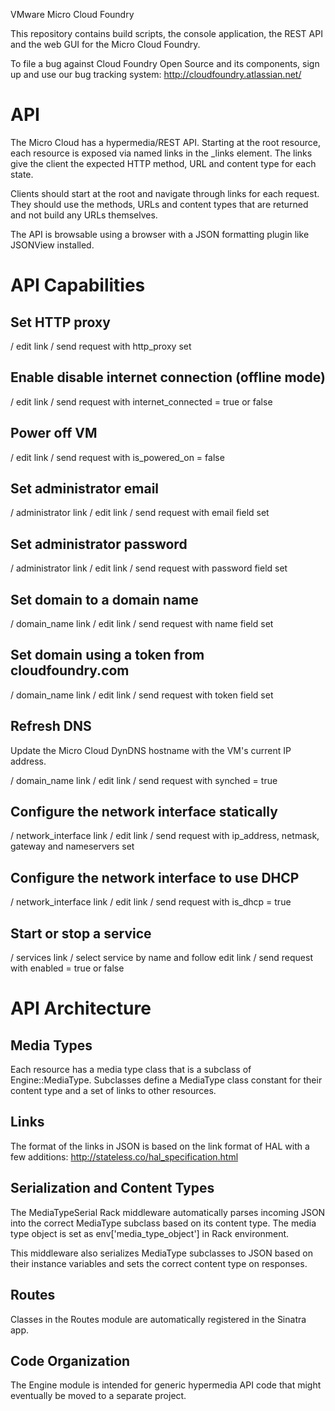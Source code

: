 VMware Micro Cloud Foundry

This repository contains build scripts, the console application, the REST API
and the web GUI for the Micro Cloud Foundry.

To file a bug against Cloud Foundry Open Source and its components, sign up
and use our bug tracking system: http://cloudfoundry.atlassian.net/

API
===

The Micro Cloud has a hypermedia/REST API. Starting at the root resource, each
resource is exposed via named links in the _links element. The links give the
client the expected HTTP method, URL and content type for each state.

Clients should start at the root and navigate through links for each request.
They should use the methods, URLs and content types that are returned and
not build any URLs themselves.

The API is browsable using a browser with a JSON formatting plugin like
JSONView installed.

API Capabilities
================

Set HTTP proxy
--------------

/ edit link / send request with http_proxy set

Enable disable internet connection (offline mode)
-------------------------------------------------

/ edit link / send request with internet_connected = true or false

Power off VM
------------

/ edit link / send request with is_powered_on = false

Set administrator email
-----------------------

/ administrator link / edit link / send request with email field set

Set administrator password
--------------------------

/ administrator link / edit link / send request with password field set

Set domain to a domain name
---------------------------

/ domain_name link / edit link / send request with name field set

Set domain using a token from cloudfoundry.com
----------------------------------------------

/ domain_name link / edit link / send request with token field set

Refresh DNS
----------

Update the Micro Cloud DynDNS hostname with the VM's current IP address.

/ domain_name link / edit link / send request with synched = true

Configure the network interface statically
------------------------------------------

/ network_interface link / edit link / send request with ip_address, netmask,
gateway and nameservers set

Configure the network interface to use DHCP
------------------------------------------

/ network_interface link / edit link / send request with is_dhcp = true

Start or stop a service
-----------------------

/ services link / select service by name and follow edit link / send request
with enabled = true or false

API Architecture
================

Media Types
-----------

Each resource has a media type class that is a subclass of Engine::MediaType.
Subclasses define a MediaType class constant for their content type and a
set of links to other resources.

Links
-----

The format of the links in JSON is based on the link format of HAL with a few
additions: http://stateless.co/hal_specification.html

Serialization and Content Types
-------------------------------

The MediaTypeSerial Rack middleware automatically parses incoming JSON
into the correct MediaType subclass based on its content type. The
media type object is set as env['media_type_object'] in Rack environment.

This middleware also serializes MediaType subclasses to JSON based on their
instance variables and sets the correct content type on responses.

Routes
------

Classes in the Routes module are automatically registered in the Sinatra
app.

Code Organization
-----------------

The Engine module is intended for generic hypermedia API code that might
eventually be moved to a separate project.
